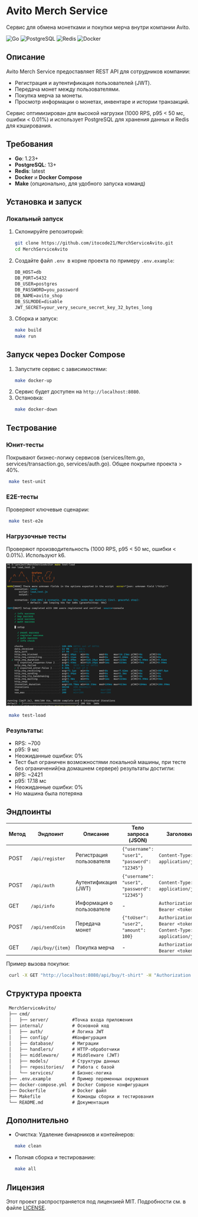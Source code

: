 # Avito Merch Service

Сервис для обмена монетками и покупки мерча внутри компании Avito.

![Go](https://img.shields.io/badge/Go-1.23+-00ADD8.svg)
![PostgreSQL](https://img.shields.io/badge/PostgreSQL-13+-336791.svg)
![Redis](https://img.shields.io/badge/Redis-latest-DC382D.svg)
![Docker](https://img.shields.io/badge/Docker-Compose-2496ED.svg)

## Описание

Avito Merch Service предоставляет REST API для сотрудников компании:
- Регистрация и аутентификация пользователей (JWT).
- Передача монет между пользователями.
- Покупка мерча за монеты.
- Просмотр информации о монетах, инвентаре и истории транзакций.

Сервис оптимизирован для высокой нагрузки (1000 RPS, p95 < 50 мс, ошибки < 0.01%) и использует PostgreSQL для хранения данных и Redis для кэширования.

## Требования

- **Go**: 1.23+
- **PostgreSQL**: 13+
- **Redis**: latest
- **Docker** и **Docker Compose**
- **Make** (опционально, для удобного запуска команд)

## Установка и запуск

### Локальный запуск

1. Склонируйте репозиторий:
   ```bash
   git clone https://github.com/itocode21/MerchServiceAvito.git
   cd MerchServiceAvito
   ```
2. Создайте файл ```.env ```в корне проекта по примеру ```.env.example```:
    ```env
    DB_HOST=db
    DB_PORT=5432
    DB_USER=postgres
    DB_PASSWORD=you_password
    DB_NAME=avito_shop
    DB_SSLMODE=disable
    JWT_SECRET=your_very_secure_secret_key_32_bytes_long
    ```
3. Сборка и запуск:
    ```bash
    make build
    make run
    ```
## Запуск через Docker Compose

1. Запустите сервис с зависимостями:
    ```bash
    make docker-up
    ```
2. Сервис будет доступен на ```http://localhost:8080```.
3. Остановка:
    ```bash
    make docker-down
    ```

## Тестрование

### Юнит-тесты

Покрывают бизнес-логику сервисов (services/item.go, services/transaction.go, services/auth.go). Общее покрытие проекта > 40%.

   ```bash
    make test-unit
   ```
    
### E2E-тесты

Проверяют ключевые сценарии:

   ```bash
    make test-e2e
   ```
### Нагрузочные тесты

Проверяют производительность (1000 RPS, p95 < 50 мс, ошибки < 0.01%). Используют k6.

   ![Результаты нагрузочного теста](result_k6.png)


   ```bash
    make test-load
   ```
### Результаты:
* RPS: ~700
* p95: 9 мс
* Неожиданные ошибки: 0%
* Тест был ограничен возможностями локальной машины, при тесте без ограничений(на домашнем сервере) результаты достигли:
* RPS: ~2421
* p95: 17.18 мс
* Неожиданные ошибки: 0%
* Но машина была потеряна

## Эндпоинты
| Метод | Эндпоинт            | Описание                  | Тело запроса (JSON)                       | Заголовки                  |
|-------|---------------------|---------------------------|------------------------------------------|----------------------------|
| POST  | `/api/register`     | Регистрация пользователя  | `{"username": "user1", "password": "12345"}` | `Content-Type: application/json` |
| POST  | `/api/auth`         | Аутентификация (JWT)      | `{"username": "user1", "password": "12345"}` | `Content-Type: application/json` |
| GET   | `/api/info`         | Информация о пользователе | -                                        | `Authorization: Bearer <token>` |
| POST  | `/api/sendCoin`     | Передача монет            | `{"toUser": "user2", "amount": 100}`     | `Authorization: Bearer <token>`<br>`Content-Type: application/json` |
| GET   | `/api/buy/{item}`   | Покупка мерча             | -                                        | `Authorization: Bearer <token>` |

Пример вызова покупки:
   ```bash
    curl -X GET "http://localhost:8080/api/buy/t-shirt" -H "Authorization: Bearer <token>"
   ```

## Структура проекта
   ```text
    MerchServiceAvito/
    ├── cmd/
    │   ├── server/         #Точка входа приложения
    ├── internal/           # Основной код
    │   ├── auth/           # Логика JWT
    │   ├── config/         #Конфигурация
    │   ├── database/       # Миграции
    │   ├── handlers/       # HTTP-обработчики
    │   ├── middleware/     # Middleware (JWT)
    │   ├── models/         # Структуры данных
    │   ├── repositories/   # Работа с базой
    │   └── services/       # Бизнес-логика
    ├── .env.example        # Пример переменных окружения
    ├── docker-compose.yml  # Docker Compose конфигурация
    ├── Dockerfile          # Docker файл
    ├── Makefile            # Команды сборки и тестирования
    └── README.md           # Документация
   ```

## Дополнительно
* Очистка: Удаление бинарников и контейнеров:
    ```bash
    make clean
    ```
* Полная сборка и тестирование:
    ```bash
    make all
    ```
## Лицензия

Этот проект распространяется под лицензией MIT. Подробности см. в файле [LICENSE](LICENSE).
